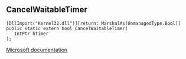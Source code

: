 ## CancelWaitableTimer

```
[DllImport("Kernel32.dll")][return: MarshalAs(UnmanagedType.Bool)]
public static extern bool CancelWaitableTimer(
   IntPtr hTimer
);
```

[Microsoft documentation](https://docs.microsoft.com/en-us/windows/win32/api/synchapi/nf-synchapi-cancelwaitabletimer)
